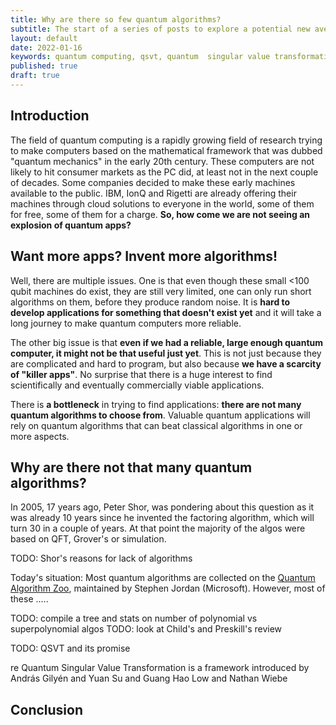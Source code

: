 ```yaml
---
title: Why are there so few quantum algorithms?
subtitle: The start of a series of posts to explore a potential new avenue to discover quantum algorithms
layout: default
date: 2022-01-16
keywords: quantum computing, qsvt, quantum  singular value transformation
published: true
draft: true
---
```


## Introduction 

The field of quantum computing is a rapidly growing field of research trying to make computers based on the mathematical framework that was dubbed "quantum mechanics" in the early 20th century. These computers are not likely to hit consumer markets as the PC did, at least not in the next couple of decades. Some companies decided to make these early machines available to the public. IBM, IonQ and Rigetti are already offering their machines through cloud solutions to everyone in the world, some of them for free, some of them for a charge. **So, how come we are not seeing an explosion of quantum apps?** 

## Want more apps? Invent more algorithms!

Well, there are multiple issues. One is that even though these small <100 qubit machines do exist, they are still very limited, one can only run short algorithms on them, before they produce random noise. It is **hard to develop applications for something that doesn't exist yet** and it will take a long journey to make quantum computers more reliable.

The other big issue is that **even if we had a reliable, large enough quantum computer, it might not be that useful just yet**. This is not just because they are complicated and hard to program, but also because **we have a scarcity of "killer apps"**. No surprise that there is a huge interest to find scientifically and eventually commercially viable applications. 

There is **a bottleneck** in trying to find applications: **there are not many quantum algorithms to choose from**. Valuable quantum applications will rely on quantum algorithms that can beat classical algorithms in one or more aspects. 

## Why are there not that many quantum algorithms? 

In 2005, 17 years ago, Peter Shor, was pondering about this question as it was already 10 years since he invented the factoring algorithm, which will turn 30 in a couple of years. At that point the majority of the algos were based on QFT, Grover's or simulation. 

TODO: Shor's reasons for lack of algorithms 

Today's situation:   Most quantum algorithms are collected on the [Quantum Algorithm Zoo](https://quantumalgorithmzoo.org/), maintained by Stephen Jordan (Microsoft).  However, most of these ..... 

TODO: compile a tree and stats on number of polynomial vs superpolynomial algos 
TODO: look at Child's and Preskill's review

TODO: QSVT and its promise

re Quantum Singular Value Transformation is a framework introduced by András Gilyén and Yuan Su and Guang Hao Low and  Nathan Wiebe



## Conclusion


